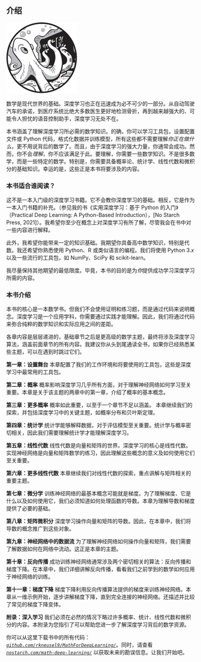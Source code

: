 ## 介绍

![图片](img/common.jpg)

数学是现代世界的基础。深度学习也正在迅速成为必不可少的一部分。从自动驾驶汽车的承诺，到医疗系统比绝大多数医生更好地检测骨折，再到越来越强大的、可能令人担忧的语音控制助手，深度学习无处不在。

本书涵盖了理解深度学习所必需的数学知识。的确，你可以学习工具包，设置配置文件或 Python 代码，格式化数据并训练模型，所有这些都不需要理解*你正在做什么*，更不用说背后的数学了。而且，由于深度学习的强大力量，你通常会成功。然而，你不会*理解*，你不应该满足于此。要理解，你需要一些数学知识。不是很多数学，而是一些特定的数学。特别是，你需要具备概率论、统计学、线性代数和微积分的基础知识。幸运的是，这些正是本书将要涉及的内容。

### 本书适合谁阅读？

这不是一本入门级的深度学习书籍。它不会教你深度学习的基础。相反，它是作为一本入门书籍的补充。（参见我的书《实用深度学习：基于 Python 的入门》（Practical Deep Learning: A Python-Based Introduction），[No Starch Press, 2021]）。我希望你至少在概念上对深度学习有所了解，尽管我会在书中对一些内容进行解释。

此外，我希望你能带来一定的知识基础。我期望你具备高中数学知识，特别是代数。我还希望你熟悉使用 Python、R 或类似语言的编程。我们将使用 Python 3.*x* 以及一些流行的工具包，如 NumPy、SciPy 和 scikit-learn。

我尽量保持其他期望的最低限度。毕竟，本书的目的是为*你*提供成功学习深度学习所需的内容。

### 本书介绍

本书的核心是一本数学书。但我们不会使用证明和练习题，而是通过代码来说明概念。深度学习是一个应用学科，你需要通过实践才能理解。因此，我们将通过代码来弥合纯粹的数学知识和实际应用之间的差距。

各章内容是层层递进的，基础章节之后是更高级的数学主题，最终将涉及深度学习算法，涵盖前面章节的所有内容。我建议你从头到尾通读全书，如果你已经熟悉某些主题，可以在遇到时跳过它们。

**第一章：设置舞台** 本章配置了我们的工作环境和将要使用的工具包，这些是深度学习中最常用的工具包。

**第二章：概率** 概率影响深度学习几乎所有方面，对于理解神经网络如何学习至关重要。本章是关于该主题的两章中的第一章，介绍了概率的基本概念。

**第三章：更多概率** 概率如此重要，以至于一个章节不足以涵盖。 本章继续我们的探索，并包括深度学习中的关键主题，如概率分布和贝叶斯定理。

**第四章：统计学** 统计学能够解释数据，对于评估模型至关重要。统计学与概率密切相关，因此我们需要理解统计学才能理解深度学习。

**第五章：线性代数** 线性代数是向量和矩阵的世界。深度学习的核心是线性代数。实现神经网络是向量和矩阵数学的练习，因此理解这些概念的意义及如何使用它们至关重要。

**第六章：更多线性代数** 本章继续我们对线性代数的探索，重点讲解与矩阵相关的重要主题。

**第七章：微分学** 训练神经网络的最基本概念可能就是梯度。为了理解梯度、它是什么以及如何使用它，我们必须知道如何处理函数的导数。本章为理解导数和梯度提供了必要的基础。

**第八章：矩阵微积分** 深度学习操作向量和矩阵的导数。因此，在本章中，我们将导数的概念推广到这些对象。

**第九章：神经网络中的数据流** 为了理解神经网络如何操作向量和矩阵，我们需要了解数据如何在网络中流动。这正是本章的主题。

**第十章：反向传播** 成功训练神经网络通常涉及两个密切相关的算法：反向传播和梯度下降。在本章中，我们详细讲解反向传播，看看我们之前学到的数学如何应用于神经网络的训练。

**第十一章：梯度下降** 梯度下降利用反向传播算法提供的梯度来训练神经网络。本章从一维示例开始，逐步讲解梯度下降，直到完全连接的神经网络。还描述并比较了常见的梯度下降变体。

**附录：深入学习** 我们必须在必然的情况下略过许多概率、统计、线性代数和微积分的内容。本附录为您指引了可以帮助您进一步了解深度学习背后的数学资源。

你可以从这里下载书中的所有代码：*[`github.com/rkneusel9/MathForDeepLearning/`](https://github.com/rkneusel9/MathForDeepLearning/)*。同时，请查看 *[`nostarch.com/math-deep-learning/`](https://nostarch.com/math-deep-learning/)* 以获取未来的勘误信息。让我们开始吧。
